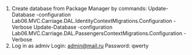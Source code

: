 1) Create database from Package Manager by commands:
 Update-Database -configuration Lab06.MVC.Carriage.DAL.IdentityContextMigrations.Configuration -Verbose
Update-Database -configuration Lab06.MVC.Carriage.DAL.PassengersContextMigrations.Configuration -Verbose
2) Log in as admiv
Login: admin@mail.ru
Password: qwerty

